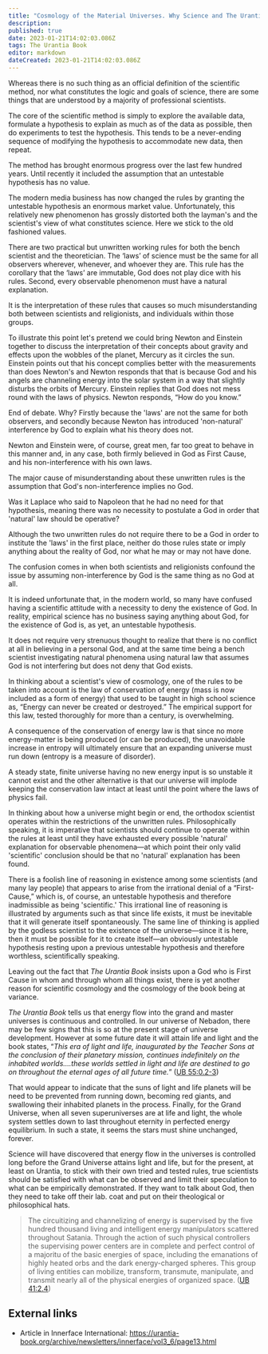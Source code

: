 ```yaml
---
title: "Cosmology of the Material Universes. Why Science and The Urantia Book have different perspectives"
description:
published: true
date: 2023-01-21T14:02:03.086Z
tags: The Urantia Book
editor: markdown
dateCreated: 2023-01-21T14:02:03.086Z
---
```


Whereas there is no such thing as an official definition of the scientific method, nor what constitutes the logic and goals of science, there are some things that are understood by a majority of professional scientists.

The core of the scientific method is simply to explore the available data, formulate a hypothesis to explain as much as of the data as possible, then do experiments to test the hypothesis. This tends to be a never-ending sequence of modifying the hypothesis to accommodate new data, then repeat.

The method has brought enormous progress over the last few hundred years. Until recently it included the assumption that an untestable hypothesis has no value.

The modern media business has now changed the rules by granting the untestable hypothesis an enormous market value. Unfortunately, this relatively new phenomenon has grossly distorted both the layman's and the scientist's view of what constitutes science. Here we stick to the old fashioned values.

There are two practical but unwritten working rules for both the bench scientist and the theoretician. The ‘laws’ of science must be the same for all observers wherever, whenever, and whoever they are. This rule has the corollary that the ‘laws’ are immutable, God does not play dice with his rules. Second, every observable phenomenon must have a natural explanation.

It is the interpretation of these rules that causes so much misunderstanding both between scientists and religionists, and individuals within those groups.

To illustrate this point let's pretend we could bring Newton and Einstein together to discuss the interpretation of their concepts about gravity and effects upon the wobbles of the planet, Mercury as it circles the sun. Einstein points out that his concept complies better with the measurements than does Newton's and Newton responds that that is because God and his angels are channeling energy into the solar system in a way that slightly disturbs the orbits of Mercury. Einstein replies that God does not mess round with the laws of physics. Newton responds, “How do you know.”

End of debate. Why? Firstly because the 'laws' are not the same for both observers, and secondly because Newton has introduced 'non-natural' interference by God to explain what his theory does not.

Newton and Einstein were, of course, great men, far too great to behave in this manner and, in any case, both firmly believed in God as First Cause, and his non-interference with his own laws.

The major cause of misunderstanding about these unwritten rules is the assumption that God's non-interference implies no God.

Was it Laplace who said to Napoleon that he had no need for that hypothesis, meaning there was no necessity to postulate a God in order that 'natural' law should be operative?

Although the two unwritten rules do not require there to be a God in order to institute the 'laws' in the first place, neither do those rules state or imply anything about the reality of God, nor what he may or may not have done.

The confusion comes in when both scientists and religionists confound the issue by assuming non-interference by God is the same thing as no God at all.

It is indeed unfortunate that, in the modern world, so many have confused having a scientific attitude with a necessity to deny the existence of God. In reality, empirical science has no business saying anything about God, for the existence of God is, as yet, an untestable hypothesis.

It does not require very strenuous thought to realize that there is no conflict at all in believing in a personal God, and at the same time being a bench scientist investigating natural phenomena using natural law that assumes God is not interfering but does not deny that God exists.

In thinking about a scientist's view of cosmology, one of the rules to be taken into account is the law of conservation of energy (mass is now included as a form of energy) that used to be taught in high school science as, “Energy can never be created or destroyed.” The empirical support for this law, tested thoroughly for more than a century, is overwhelming. 

A consequence of the conservation of energy law is that since no more energy-matter is being produced (or can be produced), the unavoidable increase in entropy will ultimately ensure that an expanding universe must run down (entropy is a measure of disorder).

A steady state, finite universe having no new energy input is so unstable it cannot exist and the other alternative is that our universe will implode keeping the conservation law intact at least until the point where the laws of physics fail.

In thinking about how a universe might begin or end, the orthodox scientist operates within the restrictions of the unwritten rules. Philosophically speaking, it is imperative that scientists should continue to operate within the rules at least until they have exhausted every possible 'natural' explanation for observable phenomena—at which point their only valid 'scientific' conclusion should be that no 'natural' explanation has been found.

There is a foolish line of reasoning in existence among some scientists (and many lay people) that appears to arise from the irrational denial of a “First-Cause,”  which is, of course, an untestable hypothesis and therefore inadmissible as being 'scientific.' This irrational line of reasoning is illustrated by  arguments such as that since life exists, it must be inevitable that it will generate itself spontaneously. The same line of thinking is applied by the godless scientist to the existence of the universe—since it is here, then it must be possible for it to create itself—an obviously untestable hypothesis resting upon a previous untestable hypothesis and therefore worthless, scientifically speaking.

Leaving out the fact that _The Urantia Book_ insists upon a God who is First Cause in whom and through whom all things exist, there is yet another reason for scientific cosmology and the cosmology of the book being at variance.

_The Urantia Book_ tells us that energy flow into the grand and master universes is continuous and controlled. In our universe of Nebadon, there may be few signs that this is so at the present stage of universe development. However at some future date it will attain life and light and the book states, “_This era of light and life, inaugurated by the Teacher Sons at the conclusion of their planetary mission, continues indefinitely on the inhabited worlds....these worlds settled in light and life are destined to go on throughout the eternal ages of all future time._” ([UB 55:0.2-3](/en/The_Urantia_Book/55#p0_2))

That would appear to indicate that the suns of light and life planets will be need to be prevented from running down, becoming red giants, and swallowing their inhabited planets in the process. Finally, for the Grand Universe, when all seven superuniverses are at life and light, the whole system settles down to last throughout eternity in perfected energy equilibrium. In such a state, it seems the stars must shine unchanged, forever.

Science will have discovered that energy flow in the universes is controlled long before the Grand Universe attains light and life, but for the present, at least on Urantia, to stick with their own tried and tested rules, true scientists should be satisfied with what can be observed and limit their speculation to what can be empirically demonstrated. If they want to talk about God, then they need to take off their lab. coat and put on their theological or philosophical hats.

> The circuitizing and channelizing of energy is supervised by the five hundred thousand living and intelligent energy manipulators scattered throughout Satania. Through the action of such physical controllers the supervising power centers are in complete and perfect control of a majoritu of the basic energies of space, including the emanations of highly heated orbs and the dark energy-charged spheres. This group of living entities can mobilize, transform, transmute, manipulate, and transmit nearly all of the physical energies of organized space. ([UB 41:2.4](/en/The_Urantia_Book/41#p2_4))

## External links

- Article in Innerface International: https://urantia-book.org/archive/newsletters/innerface/vol3_6/page13.html